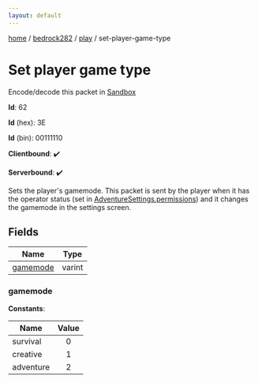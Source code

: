 ```yaml
---
layout: default
---
```


[home](/)  /  [bedrock282](/protocol/bedrock282)  /  [play](/protocol/bedrock282/play)  /  set-player-game-type

# Set player game type

Encode/decode this packet in [Sandbox](../../../sandbox/bedrock282#Play.SetPlayerGameType)

**Id**: 62

**Id** (hex): 3E

**Id** (bin): 00111110

**Clientbound**: ✔️

**Serverbound**: ✔️

Sets the player's gamemode. This packet is sent by the player when it has the operator status (set in [AdventureSettings.permissions](#play_adventure-settings_permissions)) and it changes the gamemode in the settings screen.

## Fields

Name | Type
---|---
[gamemode](#gamemode) | varint

### gamemode

**Constants**:

Name | Value
---|:---:
survival | 0
creative | 1
adventure | 2
